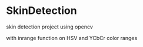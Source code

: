 # SkinDetection
skin detection project using opencv 

with inrange function on HSV and YCbCr color ranges
